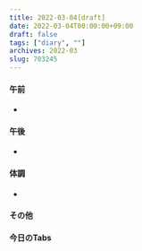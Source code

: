 ```yaml
---
title: 2022-03-04[draft]
date: 2022-03-04T00:00:00+09:00
draft: false
tags: ["diary", ""]
archives: 2022-03
slug: 703245
---
```

#### 午前
- 
#### 午後
- 
#### 体調
- 
#### その他
#### 今日のTabs